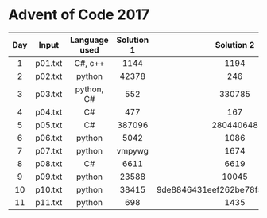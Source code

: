 # Advent of Code 2017

| Day | Input | Language used | Solution 1 | Solution 2 |
| :-: | :---: | :-----------: | :--------: | :--------: |
| 1 | p01.txt | C#, c++ | 1144 | 1194 |
| 2 | p02.txt | python | 42378 | 246 |
| 3 | p03.txt | python, C# | 552 | 330785 |
| 4 | p04.txt | C# | 477 | 167 |
| 5 | p05.txt | C# | 387096 | 280440648 |
| 6 | p06.txt | python | 5042 | 1086 |
| 7 | p07.txt | python | vmpywg | 1674 |
| 8 | p08.txt | C# | 6611 | 6619 |
| 9 | p09.txt | python | 23588 | 10045 |
| 10| p10.txt | python | 38415 | 9de8846431eef262be78f590e39a4848 |
| 11| p11.txt | python | 698 | 1435 |
